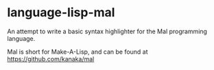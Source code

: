 # language-lisp-mal

An attempt to write a basic syntax highlighter for the Mal programming language.

Mal is short for Make-A-Lisp, and can be found at https://github.com/kanaka/mal
